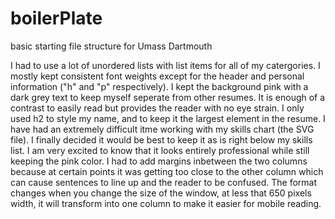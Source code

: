 # boilerPlate
basic starting file structure for Umass Dartmouth


I had to use a lot of unordered lists with list items for all of my catergories. I mostly kept consistent font weights except for the header and personal
information ("h" and "p" respectively). I kept the background pink with a dark grey text to keep myself seperate from other resumes. It is enough of a contrast
to easily read but provides the reader with no eye strain. I only used h2 to style my name, and to keep it the largest element in the resume.
I have had an extremely difficult itme working with my skills chart (the SVG file). I finally decided it would be best to keep it as is right below my skills list.
I am very excited to know that it looks entirely professional while still keeping the pink color. I had to add margins inbetween the two columns because
at certain points it was getting too close to the other column which can cause sentences to line up and the reader to be confused. The format changes when
you change the size of the window, at less that 650 pixels width, it will transform into one column to make it easier for mobile reading.